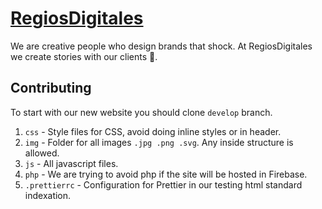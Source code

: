 # [RegiosDigitales](https://regiosdigitales/)

We are creative people who design brands that shock. At RegiosDigitales we create stories with our clients 🤠.

## Contributing

To start with our new website you should clone `develop` branch.

1. `css` - Style files for CSS, avoid doing inline styles or in header.
2. `img` - Folder for all images `.jpg .png .svg`. Any inside structure is allowed.
3. `js` - All javascript files.
4. `php` - We are trying to avoid php if the site will be hosted in Firebase.
5. `.prettierrc` - Configuration for Prettier in our testing html standard indexation.
